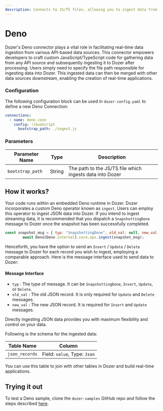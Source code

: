 ```yaml
---
description: Connects to JS/TS files, allowing you to ingest data from any API-based data source.
---
```


# Deno

 Dozer's Deno connector plays a vital role in facilitating real-time data ingestion from various API-based data sources. This connector empowers developers to craft custom JavaScript/TypeScript code for gathering data from any API source and subsequently ingesting it to Dozer after processing. Users simply need to specify the file path responsible for ingesting data into Dozer. This ingested data can then be merged with other data sources downstream, enabling the creation of real-time applications.

### Configuration
The following configuration block can be used in `dozer-config.yaml` to define a new Deno Connection:

```yaml
connections:
  - name: deno_conn
    config: !JavaScript
      bootstrap_path: ./ingest.js
```


### Parameters

| **Parameter Name** | **Type**             | **Description**                                                                                                                                                                                                                                                           | 
|--------------------|----------------------|-----------------------------------------------------------------------------------------------------------------------------------------------------------------------------------------------------------------------------------------------------------------------------|
| `bootstrap_path`             | String               | The path to the JS/TS file which ingests data into Dozer                                                                                                                                                                                    |


## How it works?

Your code runs within an embedded Deno runtime in Dozer. Dozer incorporates a custom Deno operator known as `ingest`. Users can employ this operator to ingest JSON data into Dozer. If you intend to ingest streaming data, it is recommended that you dispatch a `SnapshottingDone` message to Dozer once the snapshot has been successfully completed.

```javascript
const snapshot_msg = { typ: "SnapshottingDone", old_val: null, new_val: null };
        await Deno[Deno.internal].core.ops.ingest(snapshot_msg);
```

Henceforth, you have the option to send an `Insert` / `Update` / `Delete` message to Dozer for each record you wish to ingest, employing a comparable approach. Here is the message interface used to send data to Dozer:

#### Message Interface

- `typ` : The type of message. It can be `SnapshottingDone`, `Insert`, `Update`, or `Delete`.
- `old_val` : The old JSON record. It is only required for `Update` and `Delete` messages.
- `new_val` : The new JSON record. It is required for `Insert` and `Update` messages.



Directly ingesting JSON data provides you with maximum flexibility and control on your data.

Following is the schema for the ingested data:

| **Table Name** | **Column**             | 
|--------------------|----------------------|
| `json_records`             |               Field: `value`, Type: `Json` | 

You can use this table to join with other tables in Dozer and build real-time applications.

## Trying it out

To test a Deno sample, clone the `dozer-samples` GitHub repo and follow the steps described [here](https://github.com/getdozer/dozer-samples/tree/main/connectors/javascript).


